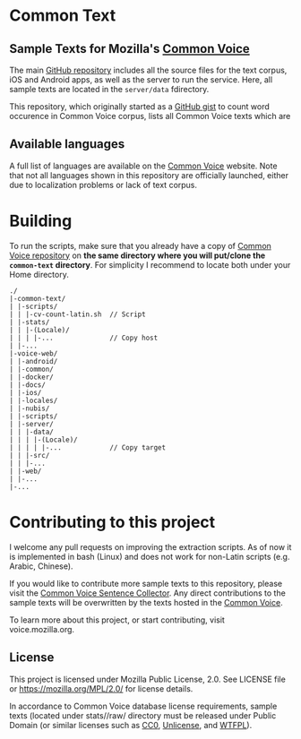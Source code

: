 # Common Text

## Sample Texts for Mozilla's [Common Voice](https://voice.mozilla.org/)

The main [GitHub repository](https://github.com/mozilla/voice-web/) includes all the source files for the text corpus, iOS and Android apps, as well as the server to run the service. Here, all sample texts are located in the `server/data` fdirectory.

This repository, which originally started as a [GitHub gist](https://gist.github.com/reinhart1010/8717b4d765ee4e5eb0765aa4c9955016) to count word occurence in Common Voice corpus, lists all Common Voice texts which are

## Available languages
A full list of languages are available on the [Common Voice](https://voice.mozilla.org/languages) website. Note that not all languages shown in this repository are officially launched, either due to localization problems or lack of text corpus.

# Building
To run the scripts, make sure that you already have a copy of [Common Voice repository](https://github.com/mozilla/voice-web) on **the same directory where you will put/clone the `common-text` directory**. For simplicity I recommend to locate both under your Home directory.

```
./
|-common-text/
| |-scripts/
| | |-cv-count-latin.sh  // Script
| |-stats/
| | |-(Locale)/
| | | |-...              // Copy host
| |-...
|-voice-web/
| |-android/
| |-common/
| |-docker/
| |-docs/
| |-ios/
| |-locales/
| |-nubis/
| |-scripts/
| |-server/
| | |-data/
| | | |-(Locale)/
| | | | |-...            // Copy target
| | |-src/
| | |-...
| |-web/
| |-...
|-...

```

# Contributing to this project
I welcome any pull requests on improving the extraction scripts. As of now it is implemented in bash (Linux) and does not work for non-Latin scripts (e.g. Arabic, Chinese).

If you would like to contribute more sample texts to this repository, please visit the [Common Voice Sentence Collector](https://common-voice.github.io/sentence-collector). Any direct contributions to the sample texts will be overwritten by the texts hosted in the [Common Voice](https://github.com/mozilla/voice-web/tree/master/server/data).

To learn more about this project, or start contributing, visit voice.mozilla.org.

## License
This project is licensed under Mozilla Public License, 2.0. See LICENSE file or https://mozilla.org/MPL/2.0/ for license details.

In accordance to Common Voice database license requirements, sample texts (located under stats/<locale>/raw/ directory must be released under Public Domain (or similar licenses such as [CC0](https://creativecommons.org/publicdomain/zero/1.0/), [Unlicense](https://unlicense.org/), and [WTFPL](http://www.wtfpl.net/about/)).
